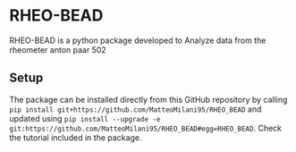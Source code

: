 # RHEO-BEAD
 RHEO-BEAD is a python package developed to Analyze data from the rheometer anton paar 502
 

## Setup
 The package can be installed directly from this GitHub repository by calling ```pip install git+https://github.com/MatteoMilani95/RHEO_BEAD``` and updated using ```pip install --upgrade -e git:https://github.com/MatteoMilani95/RHEO_BEAD#egg=RHEO_BEAD```.
 Check the tutorial included in the package.
